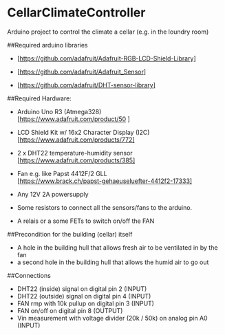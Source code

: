 # CellarClimateController
Arduino project to control the climate a cellar (e.g. in the loundry room)


##Required arduino libraries
* [https://github.com/adafruit/Adafruit-RGB-LCD-Shield-Library]

* [https://github.com/adafruit/Adafruit_Sensor]

* [https://github.com/adafruit/DHT-sensor-library]


##Required Hardware:
* Arduino Uno R3 (Atmega328)  
[https://www.adafruit.com/product/50 ]

* LCD Shield Kit w/ 16x2 Character Display (I2C)  
[https://www.adafruit.com/products/772]

* 2 x DHT22 temperature-humidity sensor  
[https://www.adafruit.com/products/385]

* Fan e.g. like Papst 4412F/2 GLL  
[https://www.brack.ch/papst-gehaeuseluefter-4412f2-17333]

* Any 12V 2A powersupply

* Some resistors to connect all the sensors/fans to the arduino. 

* A relais or a some FETs to switch on/off the FAN


##Precondition for the building (cellar) itself
* A hole in the building hull that allows fresh air to be ventilated in by the fan
* a second hole in the building hull that allows the humid air to go out

##Connections
* DHT22 (inside) signal on digital pin 2 (INPUT)
* DHT22 (outside) signal on digital pin 4 (INPUT)
* FAN rmp with 10k pullup on digital pin 3 (INPUT)
* FAN on/off on digital pin 8 (OUTPUT)
* Vin measurement with voltage divider (20k / 50k) on analog pin A0 (INPUT)


